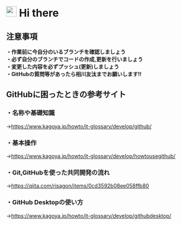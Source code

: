 # <img src="https://media.giphy.com/media/hvRJCLFzcasrR4ia7z/giphy.gif" width="28"> Hi there

## 注意事項
 **・作業前に今自分のいるブランチを確認しましょう<br>**
 **・必ず自分のブランチでコードの作成,更新を行いましょう<br>**
 **・変更した内容を必ずプッシュ(更新)しましょう<br>**
 **・GitHubの質問等があったら相川友汰までお願いします!!**


## GitHubに困ったときの参考サイト

### ・名称や基礎知識
  →https://www.kagoya.jp/howto/it-glossary/develop/github/

### ・基本操作
  →https://www.kagoya.jp/howto/it-glossary/develop/howtousegithub/

### ・Git,GitHubを使った共同開発の流れ
  →https://qiita.com/risagon/items/0cd3592b08ee058ffb80

### ・GitHub Desktopの使い方
  →https://www.kagoya.jp/howto/it-glossary/develop/githubdesktop/

